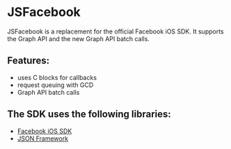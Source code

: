 # JSFacebook
JSFacebook is a replacement for the official Facebook iOS SDK.
It supports the Graph API and the new Graph API batch calls.

## Features:
- uses C blocks for callbacks
- request queuing with GCD
- Graph API batch calls

## The SDK uses the following libraries:
- [Facebook iOS SDK](https://github.com/facebook/facebook-ios-sdk)
- [JSON Framework](https://github.com/stig/json-framework)